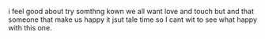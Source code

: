 i feel good about try somthng kown we all want love and touch but and that someone that make us happy it jsut tale time so I cant wit to see what happy with this one. 
